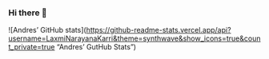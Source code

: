 ### Hi there 👋
![Andres’ GitHub stats](https://github-readme-stats.vercel.app/api?username=LaxmiNarayanaKarri&theme=synthwave&show_icons=true&count_private=true “Andres’ GutHub Stats”)
<!--
**LaxmiNarayanaKarri/LaxmiNarayanaKarri** is a ✨ _special_ ✨ repository because its `README.md` (this file) appears on your GitHub profile.

Here are some ideas to get you started:

- 🔭 I’m currently working on ...
- 🌱 I’m currently learning ...
- 👯 I’m looking to collaborate on ...
- 🤔 I’m looking for help with ...
- 💬 Ask me about ...
- 📫 How to reach me: ...
- 😄 Pronouns: ...
- ⚡ Fun fact: ...
-->

